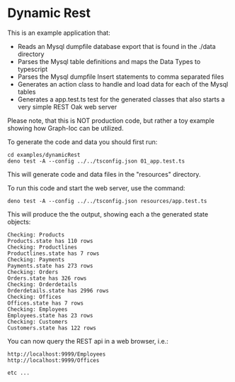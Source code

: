 # Dynamic Rest

This is an example application that:

- Reads an Mysql dumpfile database export that is found in the ./data directory
- Parses the Mysql table definitions and maps the Data Types to typescript
- Parses the Mysql dumpfile Insert statements to comma separated files 
- Generates an action class to handle and load data for each of the Mysql tables
- Generates a app.test.ts test for the generated classes that also starts a very simple REST Oak web server

Please note, that this is NOT production code, but rather a toy example showing how Graph-Ioc can be utilized.

To generate the code and data you should first run:

```
cd examples/dynamicRest
deno test -A --config ../../tsconfig.json 01_app.test.ts      
```
This will generate code and data files in the "resources" directory.

To run this code and start the web server, use the command:

```
deno test -A --config ../../tsconfig.json resources/app.test.ts
```
This will produce the the output, showing each a the generated state objects: 
```
Checking: Products
Products.state has 110 rows
Checking: Productlines
Productlines.state has 7 rows
Checking: Payments
Payments.state has 273 rows
Checking: Orders
Orders.state has 326 rows
Checking: Orderdetails
Orderdetails.state has 2996 rows
Checking: Offices
Offices.state has 7 rows
Checking: Employees
Employees.state has 23 rows
Checking: Customers
Customers.state has 122 rows
```
You can now query the REST api in a web browser, i.e.:
```
http://localhost:9999/Employees
http://localhost:9999/Offices

etc ...
```
